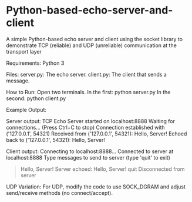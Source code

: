 # Python-based-echo-server-and-client
A simple Python-based echo server and client using the socket library to demonstrate TCP (reliable) and UDP (unreliable) communication at the transport layer

Requirements:
Python 3

Files:
server.py: The echo server.
client.py: The client that sends a message.

How to Run:
Open two terminals.
In the first: python server.py 
In the second: python client.py 

Example Output:

Server output:
TCP Echo Server started on localhost:8888
Waiting for connections... (Press Ctrl+C to stop)
Connection established with ('127.0.0.1', 54321)
Received from ('127.0.0.1', 54321): Hello, Server!
Echoed back to ('127.0.0.1', 54321): Hello, Server!

Client output:
Connecting to localhost:8888...
Connected to server at localhost:8888
Type messages to send to server (type 'quit' to exit)
> Hello, Server!
Server echoed: Hello, Server!
> quit
Disconnected from server

UDP Variation:
For UDP, modify the code to use SOCK_DGRAM and adjust send/receive methods (no connect/accept).
